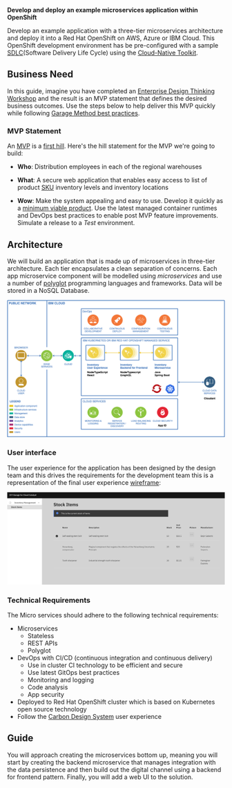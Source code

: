 <!--- cSpell:ignore ICPA openshiftconsole Theia userid toolset crwexposeservice gradlew bluemix ocinstall Mico crwopenlink crwopenapp swaggerui gitpat gituser  buildconfig yourproject wireframe devenvsetup viewapp crwopenlink  atemplatized rtifactoryurlsetup Kata Koda configmap Katacoda checksetup cndp katacoda checksetup Linespace igccli regcred REPLACEME Tavis pipelinerun openshiftcluster invokecloudshell cloudnative sampleapp bwoolf hotspots multicloud pipelinerun Sricharan taskrun Vadapalli Rossel REPLACEME cloudnativesampleapp artifactoryuntar untar Hotspot devtoolsservices Piyum Zonooz Farr Kamal Arora Laszewski  Roadmap roadmap Istio Packt buildpacks automatable ksonnet jsonnet targetport podsiks SIGTERM SIGKILL minikube apiserver multitenant kubelet multizone Burstable checksetup handson  stockbffnode codepatterns devenvsetup newwindow preconfigured cloudantcredentials apikey Indexyaml classname  errorcondition tektonpipeline gradlew gitsecret viewapp cloudantgitpodscreen crwopenlink cdply crwopenapp -->

**Develop and deploy an example microservices application within OpenShift**

Develop an example application with a three-tier microservices architecture and deploy it into a Red Hat OpenShift on AWS, Azure or IBM Cloud. This OpenShift development environment has be pre-configured with a sample [SDLC](https://cio-wiki.org/wiki/Software_Development_Life_Cycle_(SDLC))(Software Delivery Life Cycle) using the [Cloud-Native Toolkit](https://develop.cloudnativetoolkit.dev/).

## Business Need

In this guide, imagine you have completed an [Enterprise Design Thinking Workshop](https://www.ibm.com/garage/method/practices/think/enterprise-design-thinking/) and the result is an MVP statement that defines the desired business outcomes. Use the steps below to help deliver this MVP quickly while following [Garage Method best practices](https://www.ibm.com/garage/method/cloud/).

### MVP Statement

An [MVP](https://www.ibm.com/garage/method/practices/think/practice_minimum_viable_product/) is a [first hill](https://www.ibm.com/garage/method/practices/think/practice_hills/). Here's the hill statement for the MVP we're going to build:

- **Who**: Distribution employees in each of the regional warehouses

- **What**: A secure web application that enables easy access to list of product [SKU](https://en.wikipedia.org/wiki/Stock_keeping_unit) inventory levels and inventory locations

- **Wow**: Make the system appealing and easy to use. Develop it quickly as a [minimum viable product](https://www.ibm.com/garage/method/practices/think/practice_minimum_viable_product/). Use the latest managed container runtimes and DevOps best practices to enable post MVP feature improvements. Simulate a release to a _Test_ environment.

## Architecture

We will build an application that is made up of microservices in three-tier architecture. Each tier encapsulates a clean separation of concerns. Each app microservice component will be modelled using _microservices_ and use a number of [polyglot](https://searchsoftwarequality.techtarget.com/definition/polyglot-programming) programming languages and frameworks. Data will be stored in a NoSQL Database.

![Architecture](images/architecture.png)

### User interface

The user experience for the application has been designed by the design team and this drives the requirements for the development team this is a representation of the final user experience [wireframe](https://www.ibm.com/garage/method/practices/think/practice_wireframes/):

![UI Design](images/inventory-ui-design.png)

### Technical Requirements

The Micro services should adhere to the following technical requirements:

- Microservices
    - Stateless
    - REST APIs
    - Polyglot
- DevOps with CI/CD (continuous integration and continuous delivery) 
    - Use in cluster CI technology to be efficient and secure
    - Use latest GitOps best practices
    - Monitoring and logging
    - Code analysis
    - App security
- Deployed to Red Hat OpenShift cluster which is based on Kubernetes open source technology
- Follow the [Carbon Design System](https://www.carbondesignsystem.com/) user experience

## Guide

You will approach creating the microservices bottom up, meaning you will start by creating the backend microservice that manages integration with the data persistence and then build out the digital channel using a backend for frontend pattern. Finally, you will add a web UI to the solution.
